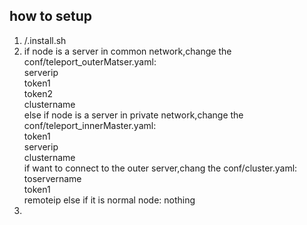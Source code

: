 ## how to setup
1. /.install.sh
1. if node is  a server in common network,change the conf/teleport_outerMatser.yaml:   
    serverip   
    token1   
    token2   
    clustername   
 else if node is a server in private network,change the conf/teleport_innerMaster.yaml:   
    token1   
    serverip   
    clustername   
    if want to connect to the outer server,chang the conf/cluster.yaml:   
      toservername   
      token1   
      remoteip
  else if it is normal node: 
       nothing  
1. 